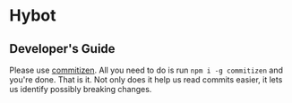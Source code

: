 # Hybot

## Developer's Guide
Please use [commitizen](https://github.com/commitizen/cz-cli). All you need to do is run `npm i -g commitizen` and you're done. That is it. Not only does it help us read commits easier, it lets us identify possibly breaking changes.